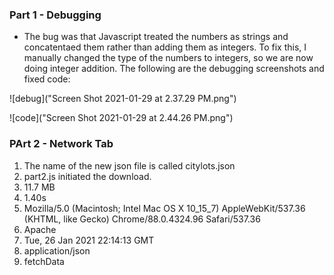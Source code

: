 ### Part 1 - Debugging
- The bug was that Javascript treated the numbers as strings and concatentaed them rather than adding them as integers. To fix this, I manually changed the type
of the numbers to integers, so we are now doing integer addition. The following are the debugging screenshots and fixed code:

![debug]("Screen Shot 2021-01-29 at 2.37.29 PM.png")

![code]("Screen Shot 2021-01-29 at 2.44.26 PM.png")

### PArt 2 - Network Tab

1. The name of the new json file is called citylots.json
2. part2.js initiated the download.
3. 11.7 MB
4.  1.40s
5. Mozilla/5.0 (Macintosh; Intel Mac OS X 10_15_7) AppleWebKit/537.36 (KHTML, like Gecko) Chrome/88.0.4324.96 Safari/537.36
6. Apache
7. Tue, 26 Jan 2021 22:14:13 GMT
8. application/json
9. fetchData
